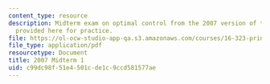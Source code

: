 ```yaml
---
content_type: resource
description: Midterm exam on optimal control from the 2007 version of the course,
  provided here for practice.
file: https://ol-ocw-studio-app-qa.s3.amazonaws.com/courses/16-323-principles-of-optimal-control-spring-2008/c99dc98f51e4501cde1c9ccd581577ae_2007midterm1.pdf
file_type: application/pdf
resourcetype: Document
title: 2007 Midterm 1
uid: c99dc98f-51e4-501c-de1c-9ccd581577ae
---
```

